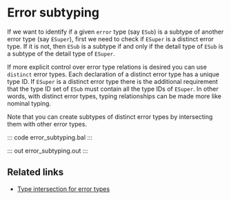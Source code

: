 # Error subtyping

If we want to identify if a given `error` type (say `ESub`) is a subtype of another error type (say `ESuper`), first we need to check if `ESuper` is a distinct error type. If it is not, then `ESub` is a subtype if and only if the detail type of `ESub` is a subtype of the detail type of `ESuper`.

If more explicit control over error type relations is desired you can use `distinct` error types. Each declaration of a distinct error type has a unique type ID. If `ESuper` is a distinct error type there is the additional requirement that the type ID set of `ESub` must contain all the type IDs of `ESuper`. In other words, with distinct error types, typing relationships can be made more like nominal typing.

Note that you can create subtypes of distinct error types by intersecting them with other error types.

::: code error_subtyping.bal :::

::: out error_subtyping.out :::

## Related links
- [Type intersection for error types](https://ballerina.io/learn/by-example/error-type-intersection/)
